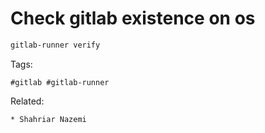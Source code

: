 # Check gitlab existence on os

```bash
gitlab-runner verify
```

Tags:
```
#gitlab #gitlab-runner
```

Related:
```
* Shahriar Nazemi
```
